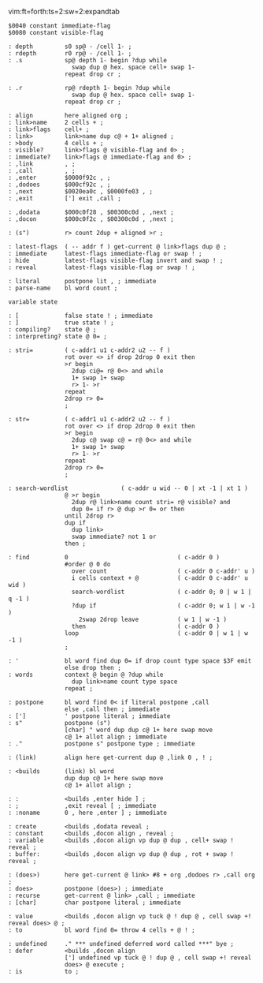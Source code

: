 vim:ft=forth:ts=2:sw=2:expandtab

    $0040 constant immediate-flag
    $0080 constant visible-flag

    : depth         s0 sp@ - /cell 1- ;
    : rdepth        r0 rp@ - /cell 1- ;
    : .s            sp@ depth 1- begin ?dup while
                      swap dup @ hex. space cell+ swap 1-
                    repeat drop cr ;

    : .r            rp@ rdepth 1- begin ?dup while
                      swap dup @ hex. space cell+ swap 1-
                    repeat drop cr ;

    : align         here aligned org ;
    : link>name     2 cells + ;
    : link>flags    cell+ ;
    : link>         link>name dup c@ + 1+ aligned ;
    : >body         4 cells + ;
    : visible?      link>flags @ visible-flag and 0> ;
    : immediate?    link>flags @ immediate-flag and 0> ;
    : ,link         , ;
    : ,call         , ;
    : ,enter        $0000f92c , ;
    : ,dodoes       $000cf92c , ;
    : ,next         $0020ea0c , $0000fe03 , ;
    : ,exit         ['] exit ,call ;

    : ,dodata       $000c0f28 , $00300c0d , ,next ;
    : ,docon        $000c0f2c , $00300c0d , ,next ;

    : (s")          r> count 2dup + aligned >r ;

    : latest-flags  ( -- addr f ) get-current @ link>flags dup @ ;
    : immediate     latest-flags immediate-flag or swap ! ;
    : hide          latest-flags visible-flag invert and swap ! ;
    : reveal        latest-flags visible-flag or swap ! ;

    : literal       postpone lit , ; immediate
    : parse-name    bl word count ;

    variable state

    : [             false state ! ; immediate
    : ]             true state ! ;
    : compiling?    state @ ;
    : interpreting? state @ 0= ;

    : stri=         ( c-addr1 u1 c-addr2 u2 -- f )
                    rot over <> if drop 2drop 0 exit then
                    >r begin
                      2dup ci@= r@ 0<> and while
                      1+ swap 1+ swap
                      r> 1- >r
                    repeat
                    2drop r> 0=
                    ;

    : str=          ( c-addr1 u1 c-addr2 u2 -- f )
                    rot over <> if drop 2drop 0 exit then
                    >r begin
                      2dup c@ swap c@ = r@ 0<> and while
                      1+ swap 1+ swap
                      r> 1- >r
                    repeat
                    2drop r> 0=
                    ;

    : search-wordlist               ( c-addr u wid -- 0 | xt -1 | xt 1 )
                    @ >r begin
                      2dup r@ link>name count stri= r@ visible? and
                      dup 0= if r> @ dup >r 0= or then
                    until 2drop r>
                    dup if
                      dup link>
                      swap immediate? not 1 or
                    then ;

    : find          0                               ( c-addr 0 )
                    #order @ 0 do
                      over count                    ( c-addr 0 c-addr' u )
                      i cells context + @           ( c-addr 0 c-addr' u wid )
                      search-wordlist               ( c-addr 0; 0 | w 1 | q -1 )
                      ?dup if                       ( c-addr 0; w 1 | w -1 )
                        2swap 2drop leave           ( w 1 | w -1 )
                      then                          ( c-addr 0 )
                    loop                            ( c-addr 0 | w 1 | w -1 )
                    ;

    : '             bl word find dup 0= if drop count type space $3F emit
                    else drop then ;
    : words         context @ begin @ ?dup while
                      dup link>name count type space
                    repeat ;

    : postpone      bl word find 0< if literal postpone ,call
                    else ,call then ; immediate
    : [']           ' postpone literal ; immediate
    : s"            postpone (s")
                    [char] " word dup dup c@ 1+ here swap move
                    c@ 1+ allot align ; immediate
    : ."            postpone s" postpone type ; immediate

    : (link)        align here get-current dup @ ,link 0 , ! ;

    : <builds       (link) bl word
                    dup dup c@ 1+ here swap move
                    c@ 1+ allot align ;

    : :             <builds ,enter hide ] ;
    : ;             ,exit reveal [ ; immediate
    : :noname       0 , here ,enter ] ; immediate

    : create        <builds ,dodata reveal ;
    : constant      <builds ,docon align , reveal ;
    : variable      <builds ,docon align vp dup @ dup , cell+ swap ! reveal ;
    : buffer:       <builds ,docon align vp dup @ dup , rot + swap ! reveal ;

    : (does>)       here get-current @ link> #8 + org ,dodoes r> ,call org ;
    : does>         postpone (does>) ; immediate
    : recurse       get-current @ link> ,call ; immediate
    : [char]        char postpone literal ; immediate

    : value         <builds ,docon align vp tuck @ ! dup @ , cell swap +! reveal does> @ ;
    : to            bl word find 0= throw 4 cells + @ ! ;

    : undefined     ." *** undefined deferred word called ***" bye ;
    : defer         <builds ,docon align
                    ['] undefined vp tuck @ ! dup @ , cell swap +! reveal
                    does> @ execute ;
    : is            to ;
